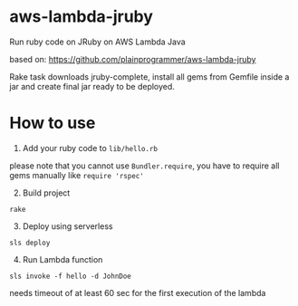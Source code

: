 # aws-lambda-jruby
Run ruby code on JRuby on AWS Lambda Java

based on:
https://github.com/plainprogrammer/aws-lambda-jruby

Rake task downloads jruby-complete,
install all gems from Gemfile inside a jar
and create final jar ready to be deployed.

# How to use
1. Add your ruby code to `lib/hello.rb`

please note that you cannot use `Bundler.require`,
you have to require all gems manually like `require 'rspec'`

2. Build project
```
rake
```
3. Deploy using serverless
```
sls deploy
```
4. Run Lambda function
```
sls invoke -f hello -d JohnDoe
```
needs timeout of at least 60 sec for the first execution of the lambda

